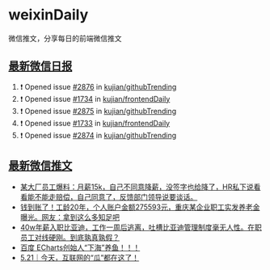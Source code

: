 # weixinDaily
微信推文，分享每日的前端微信推文

## [最新微信日报](https://github.com/kujian/weixinDaily/issues)

<!--START_SECTION:activity-->
1. ❗ Opened issue [#2876](https://github.com/kujian/githubTrending/issues/2876) in [kujian/githubTrending](https://github.com/kujian/githubTrending)
2. ❗ Opened issue [#1734](https://github.com/kujian/frontendDaily/issues/1734) in [kujian/frontendDaily](https://github.com/kujian/frontendDaily)
3. ❗ Opened issue [#2875](https://github.com/kujian/githubTrending/issues/2875) in [kujian/githubTrending](https://github.com/kujian/githubTrending)
4. ❗ Opened issue [#1733](https://github.com/kujian/frontendDaily/issues/1733) in [kujian/frontendDaily](https://github.com/kujian/frontendDaily)
5. ❗ Opened issue [#2874](https://github.com/kujian/githubTrending/issues/2874) in [kujian/githubTrending](https://github.com/kujian/githubTrending)
<!--END_SECTION:activity-->


## [最新微信推文](https://weixin.qdkfweb.cn/)

<!-- BLOG-POST-LIST:START -->
- [某大厂员工爆料：月薪15k，自己不同意降薪，没签字也给降了，HR私下说看看能不能走赔偿，自己同意了，反馈部门领导说要谈话。](https://weixin.qdkfweb.cn/47899.html)
- [钱到账了！工龄20年，个人账户金额275593元，重庆某企业职工实发养老金曝光。网友：拿到这么多知足吧](https://weixin.qdkfweb.cn/47902.html)
- [40w年薪入职比亚迪，工作一周后逃离，吐槽比亚迪管理制度毫无人性。在职员工对线硬刚。到底孰真孰假？](https://weixin.qdkfweb.cn/47901.html)
- [百度 ECharts创始人“下海”养鱼！！！](https://weixin.qdkfweb.cn/47882.html)
- [5.21｜今天，互联网的“瓜”都在这了！](https://weixin.qdkfweb.cn/47915.html)
<!-- BLOG-POST-LIST:END -->